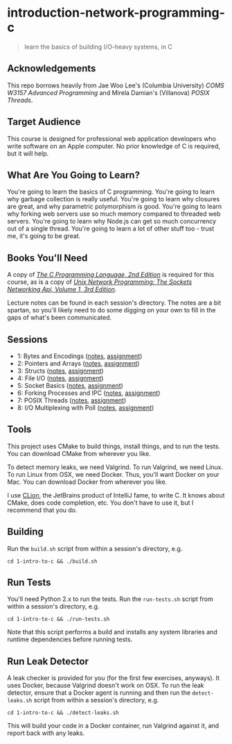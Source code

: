 # introduction-network-programming-c

> learn the basics of building I/O-heavy systems, in C

## Acknowledgements

This repo borrows heavily from Jae Woo Lee's (Columbia University)
_COMS W3157 Advanced Programming_ and Mirela Damian's (Villanova)
_POSIX Threads_.

## Target Audience

This course is designed for professional web application developers
who write software on an Apple computer. No prior knowledge of C is 
required, but it will help.

## What Are You Going to Learn?

You're going to learn the basics of C programming. You're going to
learn why garbage collection is really useful. You're going to learn
why closures are great, and why parametric polymorphism is good.
You're going to learn why forking web servers use so much memory
compared to threaded web servers. You're going to learn why Node.js
can get so much concurrency out of a single thread. You're going to
learn a lot of other stuff too - trust me, it's going to be great.

## Books You'll Need

A copy of [_The C Programming Language, 2nd Edition_][1] is required
for this course, as is a copy of [_Unix Network Programming: The
Sockets Networking Api, Volume 1, 3rd Edition_][2].

Lecture notes can be found in each session's directory. The notes
are a bit spartan, so you'll likely need to do some digging on your
own to fill in the gaps of what's been communicated.

## Sessions

- 1: Bytes and Encodings ([notes](1-intro-to-c/_notes1.md), [assignment](1-intro-to-c/_assignment1.md))
- 2: Pointers and Arrays ([notes](2-arrays-and-pointers/_notes2.md), [assignment](2-arrays-and-pointers/_assignment2.md))
- 3: Structs ([notes](3-structs/_notes3.md), [assignment](3-structs/_assignment3.md))
- 4: File I/O ([notes](4-input-and-output/_notes4.md), [assignment](4-input-and-output/_notes4.md))
- 5: Socket Basics ([notes](5-socket-programming/_notes5.md), [assignment](5-socket-programming/_assignment5.md))
- 6: Forking Processes and IPC ([notes](6-forking-ipc-signals/_notes6.md), [assignment](6-forking-ipc-signals/_assignment6.md))
- 7: POSIX Threads ([notes](7-threads/_assignment7.md), [assignment](7-threads/_assignment7.md))
- 8: I/O Multiplexing with Poll ([notes](8-io-multiplexing/_notes8.md), [assignment](8-io-multiplexing/_assignment8.md))

## Tools

This project uses CMake to build things, install things, and to run
the tests. You can download CMake from wherever you like.

To detect memory leaks, we need Valgrind. To run Valgrind, we need
Linux. To run Linux from OSX, we need Docker. Thus, you'll want
Docker on your Mac. You can download Docker from wherever you like.

I use [CLion](https://www.jetbrains.com/clion/), the JetBrains
product of IntelliJ fame, to write C. It knows about CMake, does
code completion, etc. You don't have to use it, but I recommend that 
you do.

## Building

Run the `build.sh` script from within a session's directory, e.g.

```shell
cd 1-intro-to-c && ./build.sh
```

## Run Tests

You'll need Python 2.x to run the tests. Run the `run-tests.sh`
script from within a session's directory, e.g.

```shell
cd 1-intro-to-c && ./run-tests.sh
```

Note that this script performs a build and installs any system
libraries and runtime dependencies before running tests.

## Run Leak Detector

A leak checker is provided for you (for the first few exercises,
anyways). It uses Docker, because Valgrind doesn't work on OSX.
To run the leak detector, ensure that a Docker agent is running and
then run the `detect-leaks.sh` script from within a session's
directory, e.g.

```shell
cd 1-intro-to-c && ./detect-leaks.sh
```

This will build your code in a Docker container, run Valgrind
against it, and report back with any leaks.

[1]: https://www.amazon.com/Programming-Language-2nd-Brian-Kernighan/dp/0131103628
[2]: https://www.amazon.com/Unix-Network-Programming-Sockets-Networking/dp/0131411551
